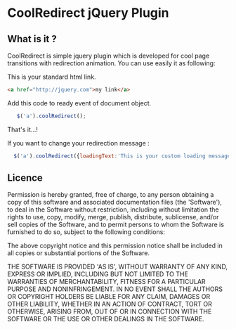 # CoolRedirect jQuery Plugin

## What is it ?
CoolRedirect is simple jquery plugin which is developed for cool page transitions with redirection animation. You can use easily it as following:

This is your standard html link.
```html
<a href="http://jquery.com">my link</a>
```

Add this code to ready event of document object.
```javascript
   $('a').coolRedirect();
```
That's it...!

If you want to change your redirection message :
```javascript
  $('a').coolRedirect({loadingText:'This is your custom loading message.'});
```
## Licence
Permission is hereby granted, free of charge, to any person obtaining a copy of this software and associated documentation files (the 'Software'), to deal in the Software without restriction, including without limitation the rights to use, copy, modify, merge, publish, distribute, sublicense, and/or sell copies of the Software, and to permit persons to whom the Software is furnished to do so, subject to the following conditions:

The above copyright notice and this permission notice shall be included in all copies or substantial portions of the Software.

THE SOFTWARE IS PROVIDED 'AS IS', WITHOUT WARRANTY OF ANY KIND, EXPRESS OR IMPLIED, INCLUDING BUT NOT LIMITED TO THE WARRANTIES OF MERCHANTABILITY, FITNESS FOR A PARTICULAR PURPOSE AND NONINFRINGEMENT. IN NO EVENT SHALL THE AUTHORS OR COPYRIGHT HOLDERS BE LIABLE FOR ANY CLAIM, DAMAGES OR OTHER LIABILITY, WHETHER IN AN ACTION OF CONTRACT, TORT OR OTHERWISE, ARISING FROM, OUT OF OR IN CONNECTION WITH THE SOFTWARE OR THE USE OR OTHER DEALINGS IN THE SOFTWARE.
